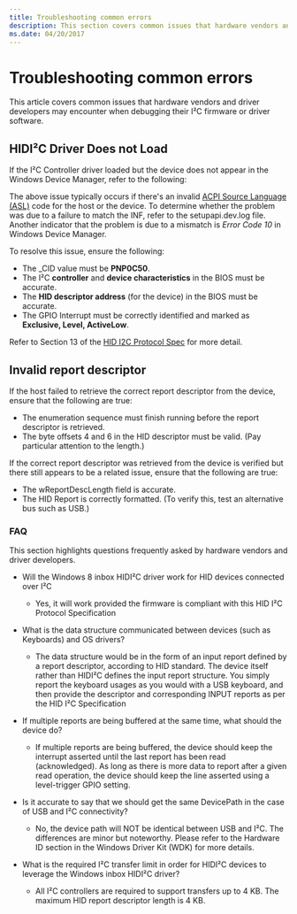 ```yaml
---
title: Troubleshooting common errors
description: This section covers common issues that hardware vendors and driver developers may encounter when debugging their I²C firmware or driver software.
ms.date: 04/20/2017
---
```


# Troubleshooting common errors

This article covers common issues that hardware vendors and driver developers may encounter when debugging their I²C firmware or driver software.

## HIDI²C Driver Does not Load

If the I²C Controller driver loaded but the device does not appear in the Windows Device Manager, refer to the following:

The above issue typically occurs if there's an invalid [ACPI Source Language (ASL)](https://uefi.org/htmlspecs/ACPI_Spec_6_4_html/19_ASL_Reference/ACPI_Source_Language_Reference.html?highlight=acpi%20source%20language) code for the host or the device. To determine whether the problem was due to a failure to match the INF, refer to the setupapi.dev.log file. Another indicator that the problem is due to a mismatch is *Error Code 10* in Windows Device Manager.

To resolve this issue, ensure the following:

- The \_CID value must be **PNP0C50**.
- The I²C **controller** and **device characteristics** in the BIOS must be accurate.
- The **HID descriptor address** (for the device) in the BIOS must be accurate.
- The GPIO Interrupt must be correctly identified and marked as **Exclusive, Level, ActiveLow**.

Refer to Section 13 of the [HID I2C Protocol Spec](/previous-versions/windows/hardware/design/dn642101(v=vs.85)) for more detail.

## Invalid report descriptor

If the host failed to retrieve the correct report descriptor from the device, ensure that the following are true:

- The enumeration sequence must finish running before the report descriptor is retrieved.
- The byte offsets 4 and 6 in the HID descriptor must be valid. (Pay particular attention to the length.)

If the correct report descriptor was retrieved from the device is verified but there still appears to be a related issue, ensure that the following are true:

- The wReportDescLength field is accurate.
- The HID Report is correctly formatted. (To verify this, test an alternative bus such as USB.)

### FAQ

This section highlights questions frequently asked by hardware vendors and driver developers.

- Will the Windows 8 inbox HIDI²C driver work for HID devices connected over I²C
  - Yes, it will work provided the firmware is compliant with this HID I²C Protocol Specification

- What is the data structure communicated between devices (such as Keyboards) and OS drivers?
  - The data structure would be in the form of an input report defined by a report descriptor, according to HID standard. The device itself rather than HIDI²C defines the input report structure. You simply report the keyboard usages as you would with a USB keyboard, and then provide the descriptor and corresponding INPUT reports as per the HID I²C Specification

- If multiple reports are being buffered at the same time, what should the device do?
  - If multiple reports are being buffered, the device should keep the interrupt asserted until the last report has been read (acknowledged). As long as there is more data to report after a given read operation, the device should keep the line asserted using a level-trigger GPIO setting.

- Is it accurate to say that we should get the same DevicePath in the case of USB and I²C connectivity?
  - No, the device path will NOT be identical between USB and I²C. The differences are minor but noteworthy. Please refer to the Hardware ID section in the Windows Driver Kit (WDK) for more details.

- What is the required I²C transfer limit in order for HIDI²C devices to leverage the Windows inbox HIDI²C driver?
  - All I²C controllers are required to support transfers up to 4 KB. The maximum HID report descriptor length is 4 KB.
